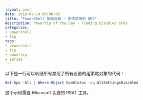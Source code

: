 ```yaml
---
layout: post
date: 2018-09-14 00:00:00
title: "PowerShell 技能连载 - 查找禁用的 GPO"
description: PowerTip of the Day - Finding Disabled GPOs
categories:
- powershell
- tip
tags:
- powershell
- tip
- powertip
- series
---
```

以下是一行可以转储所有禁用了所有设置的组策略对象的代码：

```powershell
Get-Gpo -All | Where-Object GpoStatus -eq AllSettingsDisabled
```

这个示例需要 Microsoft 免费的 RSAT 工具。

<!--本文国际来源：[Finding Disabled GPOs](http://community.idera.com/powershell/powertips/b/tips/posts/finding-disabled-gpos)-->
